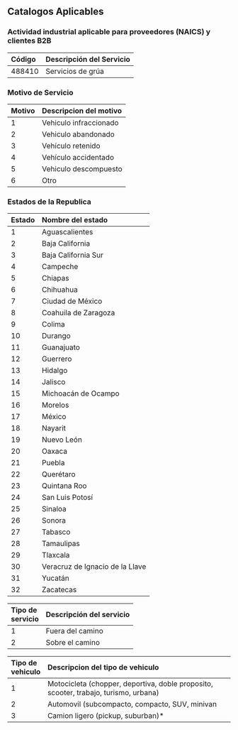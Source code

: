 ## Catalogos Aplicables

### Actividad industrial aplicable para proveedores (NAICS) y clientes B2B

| Código | Descripción del Servicio |
| :--- | :--- |
| 488410 | Servicios de grúa        |

### Motivo de Servicio

|Motivo| Descripcion del motivo|
| :--- | :--- |
| 1 | Vehiculo infraccionado |
| 2 | Vehiculo abandonado |
| 3 | Vehículo retenido |
| 4 | Vehículo accidentado |
| 5 | Vehiculo descompuesto |
| 6 | Otro |

### Estados de la Republica

|Estado| Nombre del estado |
| :--- | :--- |
| 1 | Aguascalientes |
| 2 | Baja California |
| 3 | Baja California Sur |
| 4 | Campeche |
| 5 | Chiapas |
| 6 | Chihuahua |
| 7 | Ciudad de México |
| 8 | Coahuila de Zaragoza |
| 9 | Colima |
| 10 | Durango |
| 11 | Guanajuato |
| 12 | Guerrero |
| 13 | Hidalgo |
| 14 | Jalisco |
| 15 | Michoacán de Ocampo |
| 16 | Morelos |
| 17 | México |
| 18 | Nayarit |
| 19 | Nuevo León |
| 20 | Oaxaca |
| 21 | Puebla |
| 22 | Querétaro |
| 23 | Quintana Roo |
| 24 | San Luis Potosí |
| 25 | Sinaloa |
| 26 | Sonora |
| 27 | Tabasco |
| 28 | Tamaulipas |
| 29 | Tlaxcala |
| 30 | Veracruz de Ignacio de la Llave |
| 31 | Yucatán |
| 32 | Zacatecas |

|Tipo de <br> servicio| Descripción del servicio |
| :--- | :--- |
| 1 | Fuera del camino |
| 2 | Sobre el camino |


|Tipo de <br> vehiculo| Descripcion del tipo de vehiculo |
| :--- | :--- |
| 1 | Motocicleta (chopper, deportiva, doble proposito, scooter, trabajo, turismo, urbana) |
| 2 | Automovil (subcompacto, compacto, SUV, minivan |
| 3 | Camion ligero (pickup, suburban)* |








